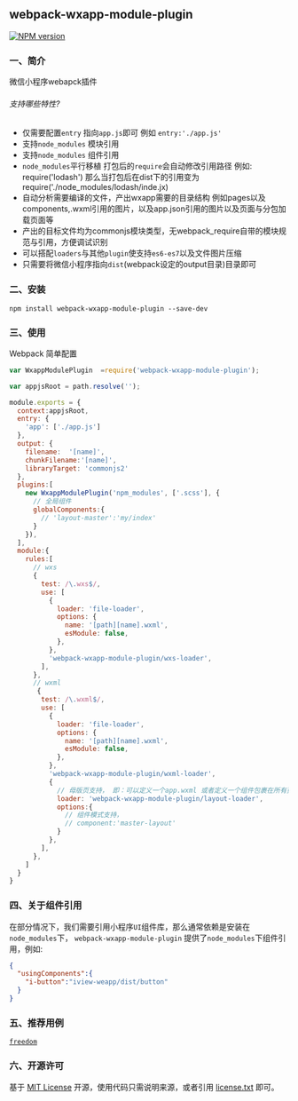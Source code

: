 ## webpack-wxapp-module-plugin

[![NPM version][npm-image]][npm-url]

### 一、简介

微信小程序webapck插件

###### 支持哪些特性?

- 仅需要配置`entry` 指向`app.js`即可 例如 `entry:'./app.js'`
- 支持`node_modules` 模块引用
- 支持`node_modules` 组件引用
- `node_modules`平行移植 打包后的`require`会自动修改引用路径 例如: require('lodash') 那么当打包后在dist下的引用变为 require('./node_modules/lodash/inde.jx)
- 自动分析需要编译的文件，产出wxapp需要的目录结构 例如pages以及components,.wxml引用的图片，以及app.json引用的图片以及页面与分包加载页面等
- 产出的目标文件均为commonjs模块类型，无webpack_require自带的模块规范与引用，方便调试识别
- 可以搭配`loaders`与其他`plugin`使支持`es6-es7`以及文件图片压缩
- 只需要将微信小程序指向`dist`(webpack设定的output目录)目录即可

### 二、安装

    npm install webpack-wxapp-module-plugin --save-dev

### 三、使用

Webpack 简单配置

```js
var WxappModulePlugin  =require('webpack-wxapp-module-plugin');

var appjsRoot = path.resolve('');

module.exports = {
  context:appjsRoot,
  entry: {
    'app': ['./app.js']
  },
  output: {
    filename:  '[name]',
    chunkFilename:'[name]',
    libraryTarget: 'commonjs2'
  },
  plugins:[
    new WxappModulePlugin('npm_modules', ['.scss'], {
      // 全局组件
      globalComponents:{
        // 'layout-master':'my/index'
      }
    }),
  ],
  module:{
    rules:[
      // wxs
      {
        test: /\.wxs$/,
        use: [
          {
            loader: 'file-loader',
            options: {
              name: '[path][name].wxml',
              esModule: false,
            },
          },
          'webpack-wxapp-module-plugin/wxs-loader',
        ],
      },
      // wxml
       {
        test: /\.wxml$/,
        use: [
          {
            loader: 'file-loader',
            options: {
              name: '[path][name].wxml',
              esModule: false,
            },
          },
          'webpack-wxapp-module-plugin/wxml-loader',
          {
            // 母版页支持， 即：可以定义一个app.wxml 或者定义一个组件包裹在所有页面组件
            loader: 'webpack-wxapp-module-plugin/layout-loader',
            options:{
              // 组件模式支持，
              // component:'master-layout'
            }
          },
        ],
      },
    ]
  }
}
```

### 四、关于组件引用

在部分情况下，我们需要引用小程序`UI`组件库，那么通常依赖是安装在`node_modules`下，
`webpack-wxapp-module-plugin` 提供了`node_modules`下组件引用，例如:

```json
{
  "usingComponents":{
    "i-button":"iview-weapp/dist/button"
  }
}
```

### 五、推荐用例

[`freedom`](https://github.com/Beven91/freedom)

### 六、开源许可

基于 [MIT License](http://zh.wikipedia.org/wiki/MIT_License) 开源，使用代码只需说明来源，或者引用 [license.txt](https://github.com/sofish/typo.css/blob/master/license.txt) 即可。

[npm-url]: https://www.npmjs.com/package/webpack-wxapp-module-plugin
[npm-image]: https://img.shields.io/npm/v/webpack-wxapp-module-plugin.svg
